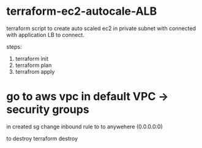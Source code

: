 # terraform-ec2-autocale-ALB
terraform script to create auto scaled ec2 in private subnet with connected with application LB to connect.

steps:
1. terraform init
2. terraform plan
3. terrafrom apply


# go to aws vpc in default VPC -> security groups 
 in created sg  change inbound rule to  to anywehere (0.0.0.0:0)
 
 to destroy
 terraform destroy
